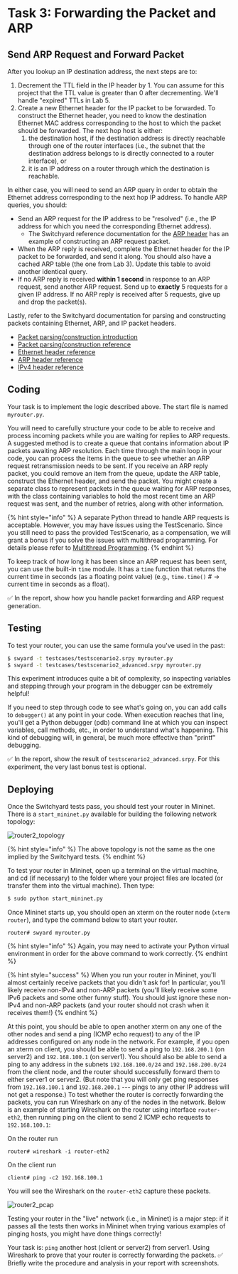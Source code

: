 # Task 3: Forwarding the Packet and ARP

## Send ARP Request and Forward Packet

After you lookup an IP destination address, the next steps are to:

1. Decrement the TTL field in the IP header by 1. You can assume for this project that the TTL value is greater than 0 after decrementing. We'll handle "expired" TTLs in Lab 5.
2. Create a new Ethernet header for the IP packet to be forwarded. To construct the Ethernet header, you need to know the destination Ethernet MAC address corresponding to the host to which the packet should be forwarded. The next hop host is either:
   1. the destination host, if the destination address is directly reachable through one of the router interfaces (i.e., the subnet that the destination address belongs to is directly connected to a router interface), or
   2. it is an IP address on a router through which the destination is reachable.

In either case, you will need to send an ARP query in order to obtain the Ethernet address corresponding to the next hop IP address. To handle ARP queries, you should:

* Send an ARP request for the IP address to be "resolved" (i.e., the IP address for which you need the corresponding Ethernet address).
  * The Switchyard reference documentation for the [ARP header](https://pavinberg.gitee.io/switchyard/reference.html#arp-address-resolution-protocol-header) has an example of constructing an ARP request packet.
* When the ARP reply is received, complete the Ethernet header for the IP packet to be forwarded, and send it along. You should also have a cached ARP table (the one from Lab 3). Update this table to avoid another identical query.
* If no ARP reply is received **within 1 second** in response to an ARP request, send another ARP request. Send up to **exactly** 5 requests for a given IP address. If no ARP reply is received after 5 requests, give up and drop the packet(s).

Lastly, refer to the Switchyard documentation for parsing and constructing packets containing Ethernet, ARP, and IP packet headers.

* [Packet parsing/construction introduction](https://pavinberg.gitee.io/switchyard/writing\_a\_program.html#introduction-to-packet-parsing-and-construction)
* [Packet parsing/construction reference](https://pavinberg.gitee.io/switchyard/reference.html#packet-parsing-and-construction-reference)
* [Ethernet header reference](https://pavinberg.gitee.io/switchyard/reference.html#ethernet-header)
* [ARP header reference](https://pavinberg.gitee.io/switchyard/reference.html#arp-address-resolution-protocol-header)
* [IPv4 header reference](https://pavinberg.gitee.io/switchyard/reference.html#ip-version-4-header)

## Coding

Your task is to implement the logic described above. The start file is named `myrouter.py`.

You will need to carefully structure your code to be able to receive and process incoming packets while you are waiting for replies to ARP requests. A suggested method is to create a queue that contains information about IP packets awaiting ARP resolution. Each time through the main loop in your code, you can process the items in the queue to see whether an ARP request retransmission needs to be sent. If you receive an ARP reply packet, you could remove an item from the queue, update the ARP table, construct the Ethernet header, and send the packet. You might create a separate class to represent packets in the queue waiting for ARP responses, with the class containing variables to hold the most recent time an ARP request was sent, and the number of retries, along with other information.

{% hint style="info" %}
A separate Python thread to handle ARP requests is acceptable. However, you may have issues using the TestScenario. Since you still need to pass the provided TestScenario, as a compensation, we will grant a bonus if you solve the issues with multithread programming. For details please refer to [Multithread Programming](../../appendix/multithread-programming.md).
{% endhint %}

To keep track of how long it has been since an ARP request has been sent, you can use the built-in `time` module. It has a `time` function that returns the current time in seconds (as a floating point value) (e.g., `time.time()` # → current time in seconds as a float).

✅ In the report, show how you handle packet forwarding and ARP request generation.

## Testing

To test your router, you can use the same formula you've used in the past:

```bash
$ swyard -t testcases/testscenario2.srpy myrouter.py
$ swyard -t testcases/testscenario2_advanced.srpy myrouter.py
```

This experiment introduces quite a bit of complexity, so inspecting variables and stepping through your program in the debugger can be extremely helpful!

If you need to step through code to see what's going on, you can add calls to `debugger()` at any point in your code. When execution reaches that line, you'll get a Python debugger (pdb) command line at which you can inspect variables, call methods, etc., in order to understand what's happening. This kind of debugging will, in general, be much more effective than "printf" debugging.

✅ In the report, show the result of `testscenario2_advanced.srpy`. For this experiment, the very last bonus test is optional.

## Deploying

Once the Switchyard tests pass, you should test your router in Mininet. There is a `start_mininet.py` available for building the following network topology:

![router2\_topology](<../../.gitbook/assets/router2\_topology (2).png>)

{% hint style="info" %}
The above topology is not the same as the one implied by the Switchyard tests.
{% endhint %}

To test your router in Mininet, open up a terminal on the virtual machine, and cd (if necessary) to the folder where your project files are located (or transfer them into the virtual machine). Then type:

```bash
$ sudo python start_mininet.py
```

Once Mininet starts up, you should open an xterm on the router node (`xterm router`), and type the command below to start your router.

```clike
router# swyard myrouter.py
```

{% hint style="info" %}
Again, you may need to activate your Python virtual environment in order for the above command to work correctly.
{% endhint %}

{% hint style="success" %}
When you run your router in Mininet, you'll almost certainly receive packets that you didn't ask for! In particular, you'll likely receive non-IPv4 and non-ARP packets (you'll likely receive some IPv6 packets and some other funny stuff). You should just ignore these non-IPv4 and non-ARP packets (and your router should not crash when it receives them!)
{% endhint %}

At this point, you should be able to open another xterm on any one of the other nodes and send a ping (ICMP echo request) to any of the IP addresses configured on any node in the network. For example, if you open an xterm on client, you should be able to send a ping to `192.168.200.1` (on server2) and `192.168.100.1` (on server1). You should also be able to send a ping to any address in the subnets `192.168.100.0/24` and `192.168.200.0/24` from the client node, and the router should successfully forward them to either server1 or server2. (But note that you will only get ping responses from `192.168.100.1` and `192.168.200.1` --- pings to any other IP address will not get a response.) To test whether the router is correctly forwarding the packets, you can run Wireshark on any of the nodes in the network. Below is an example of starting Wireshark on the router using interface `router-eth2`, then running ping on the client to send 2 ICMP echo requests to `192.168.100.1`:

On the router run

```clike
router# wireshark -i router-eth2
```

On the client run

```clike
client# ping -c2 192.168.100.1
```

You will see the Wireshark on the `router-eth2` capture these packets.

![router2\_pcap](<../../.gitbook/assets/router2\_pcap (1).png>)

Testing your router in the "live" network (i.e., in Mininet) is a major step: if it passes all the tests then works in Mininet when trying various examples of pinging hosts, you might have done things correctly!

Your task is: `ping` another host (client or server2) from server1. Using Wireshark to prove that your router is correctly forwarding the packets. ✅ Briefly write the procedure and analysis in your report with screenshots.
